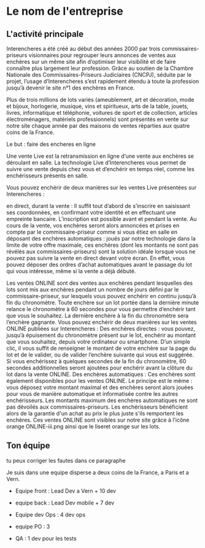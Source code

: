 # Le nom de l'entreprise

## L'activité principale

Interencheres a été créé au début des années 2000 par trois commissaires-priseurs visionnaires pour regrouper leurs annonces de ventes aux enchères sur un même site afin d’optimiser leur visibilité et de faire connaître plus largement leur profession. Grâce au soutien de la Chambre Nationale des Commissaires-Priseurs Judiciaires (CNCPJ), séduite par le projet, l’usage d’Interencheres s’est rapidement étendu à toute la profession jusqu’à devenir le site n°1 des enchères en France.

Plus de trois millions de lots variés (ameublement, art et décoration, mode et bijoux, horlogerie, musique, vins et spiritueux, arts de la table, jouets, livres, informatique et téléphonie, voitures de sport et de collection, articles électroménagers, matériels professionnels) sont présentés en vente sur notre site chaque année par des maisons de ventes réparties aux quatre coins de la France.

Le but : faire des encheres en ligne

Une vente Live est la retransmission en ligne d’une vente aux enchères se déroulant en salle. La technologie Live d’Interencheres vous permet de suivre une vente depuis chez vous et d’enchérir en temps réel, comme les enchérisseurs présents en salle.

Vous pouvez enchérir de deux manières sur les ventes Live présentées sur Interencheres :

en direct, durant la vente : Il suffit tout d’abord de s’inscrire en saisissant ses coordonnées, en confirmant votre identité et en effectuant une empreinte bancaire. L’inscription est possible avant et pendant la vente. Au cours de la vente, vos enchères seront alors annoncées et prises en compte par le commissaire-priseur comme si vous étiez en salle
en déposant des enchères automatiques : joués par notre technologie dans la limite de votre offre maximale, ces enchères (dont les montants ne sont pas révélés aux commissaires-priseurs) sont la solution idéale lorsque vous ne pouvez pas suivre la vente en direct devant votre écran. En effet, vous pouvez déposer des ordres d’achat automatiques avant le passage du lot qui vous intéresse, même si la vente a déjà débuté.

Les ventes ONLINE sont des ventes aux enchères pendant lesquelles des lots sont mis aux enchères pendant un nombre de jours défini par le commissaire-priseur, sur lesquels vous pouvez enchérir en continu jusqu’à fin du chronomètre. Toute enchère sur un lot portée dans la dernière minute relance le chronomètre à 60 secondes pour vous permettre d’enchérir tant que vous le souhaitez. La dernière enchère à la fin du chronomètre sera l’enchère gagnante. Vous pouvez enchérir de deux manières sur les ventes ONLINE publiées sur Interencheres :
Des enchères directes : vous pouvez, jusqu’à épuisement du chronomètre présent sur le lot, enchérir au montant que vous souhaitez, depuis votre ordinateur ou smartphone. D’un simple clic, il vous suffit de renseigner le montant de votre enchère sur la page du lot et de le valider, ou de valider l’enchère suivante qui vous est suggérée. Si vous enchérissez à quelques secondes de la fin du chronomètre, 60 secondes additionnelles seront ajoutées pour enchérir avant la clôture du lot dans la vente ONLINE.
Des enchères automatiques : Ces enchères sont également disponibles pour les ventes ONLINE. Le principe est le même : vous déposez votre montant maximal et des enchères seront alors jouées pour vous de manière automatique et informatisée contre les autres enchérisseurs. Les montants maximum des enchères automatiques ne sont pas dévoilés aux commissaires-priseurs. Les enchérisseurs bénéficient alors de la garantie d'un achat au prix le plus juste s'ils remportent les enchères.
Ces ventes ONLINE sont visibles sur notre site grâce à l’icône orange ONLINE-iii.png ainsi que le liseret orange sur les lots.

## Ton équipe

tu peux corriger les fautes dans ce paragraphe

Je suis dans une equipe disperse a deux coins de la France, a Paris et a Vern.

-  Equipe front : Lead Dev a Vern + 10 dev

-  equipe back : Lead Dev mobile + 7 dev

-  Equipe dev Ops : 4 dev ops

-  equipe PO : 3

-  QA : 1 dev pour les tests
